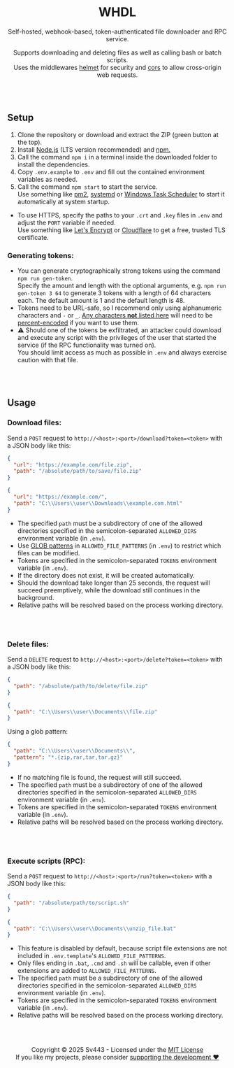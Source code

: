 <div style="text-align: center;" align="center">

# WHDL
Self-hosted, webhook-based, token-authenticated file downloader and RPC service.  
  
Supports downloading and deleting files as well as calling bash or batch scripts.  
Uses the middlewares [helmet](https://www.npmjs.com/package/helmet) for security and [cors](https://www.npmjs.com/package/cors) to allow cross-origin web requests.

</div>

<br><br>

## Setup
1. Clone the repository or download and extract the ZIP (green button at the top).
2. Install [Node.js](https://nodejs.org/) (LTS version recommended) and [npm.](https://npmjs.com/)
3. Call the command `npm i` in a terminal inside the downloaded folder to install the dependencies.
4. Copy `.env.example` to `.env` and fill out the contained environment variables as needed.
5. Call the command `npm start` to start the service.  
  Use something like [pm2](https://pm2.keymetrics.io/), [systemd](https://wiki.archlinux.org/title/systemd) or [Windows Task Scheduler](https://docs.microsoft.com/en-us/windows/win32/taskschd/task-scheduler-start-page) to start it automatically at system startup.
  
- To use HTTPS, specify the paths to your `.crt` and `.key` files in `.env` and adjust the `PORT` variable if needed.  
  Use something like [Let's Encrypt](https://letsencrypt.org/) or [Cloudflare](https://www.cloudflare.com/) to get a free, trusted TLS certificate.
  
### Generating tokens:
- You can generate cryptographically strong tokens using the command `npm run gen-token`.  
  Specify the amount and length with the optional arguments, e.g. `npm run gen-token 3 64` to generate 3 tokens with a length of 64 characters each. The default amount is 1 and the default length is 48.
- Tokens need to be URL-safe, so I recommend only using alphanumeric characters and `-` or `_`. [Any characters **not** listed here](https://developer.mozilla.org/en-US/docs/Web/JavaScript/Reference/Global_Objects/encodeURIComponent#description) will need to be [percent-encoded](https://developer.mozilla.org/en-US/docs/Glossary/Percent-encoding) if you want to use them.
- ⚠️ Should one of the tokens be exfiltrated, an attacker could download and execute any script with the privileges of the user that started the service (if the RPC functionality was turned on).  
  You should limit access as much as possible in `.env` and always exercise caution with that file.

<br><br>

## Usage
### Download files:
Send a `POST` request to `http://<host>:<port>/download?token=<token>` with a JSON body like this:
```json
{
  "url": "https://example.com/file.zip",
  "path": "/absolute/path/to/save/file.zip"
}
```
```json
{
  "url": "https://example.com/",
  "path": "C:\\Users\\user\\Downloads\\example.com.html"
}
```

- The specified `path` must be a subdirectory of one of the allowed directories specified in the semicolon-separated `ALLOWED_DIRS` environment variable (in `.env`).
- Use [GLOB patterns](https://www.malikbrowne.com/blog/a-beginners-guide-glob-patterns/) in `ALLOWED_FILE_PATTERNS` (in `.env`) to restrict which files can be modified.
- Tokens are specified in the semicolon-separated `TOKENS` environment variable (in `.env`).
- If the directory does not exist, it will be created automatically.
- Should the download take longer than 25 seconds, the request will succeed preemptively, while the download still continues in the background.
- Relative paths will be resolved based on the process working directory.

<br><br>

### Delete files:
Send a `DELETE` request to `http://<host>:<port>/delete?token=<token>` with a JSON body like this:
```json
{
  "path": "/absolute/path/to/delete/file.zip"
}
```
```json
{
  "path": "C:\\Users\\user\\Documents\\file.zip"
}
```
Using a glob pattern:
```json
{
  "path": "C:\\Users\\user\\Documents\\",
  "pattern": "*.{zip,rar,tar,tar.gz}"
}
```

- If no matching file is found, the request will still succeed.
- The specified `path` must be a subdirectory of one of the allowed directories specified in the semicolon-separated `ALLOWED_DIRS` environment variable (in `.env`).
- Tokens are specified in the semicolon-separated `TOKENS` environment variable (in `.env`).
- Relative paths will be resolved based on the process working directory.

<br><br>

### Execute scripts (RPC):
Send a `POST` request to `http://<host>:<port>/run?token=<token>` with a JSON body like this:
```json
{
  "path": "/absolute/path/to/script.sh"
}
```
```json
{
  "path": "C:\\Users\\user\\Documents\\unzip_file.bat"
}
```

- This feature is disabled by default, because script file extensions are not included in `.env.template`'s `ALLOWED_FILE_PATTERNS`.
- Only files ending in `.bat`, `.cmd` and `.sh` will be callable, even if other extensions are added to `ALLOWED_FILE_PATTERNS`.
- The specified `path` must be a subdirectory of one of the allowed directories specified in the semicolon-separated `ALLOWED_DIRS` environment variable (in `.env`).
- Tokens are specified in the semicolon-separated `TOKENS` environment variable (in `.env`).
- Relative paths will be resolved based on the process working directory.

<br><br>

<div style="text-align: center;" align="center">

Copyright © 2025 Sv443 - Licensed under the [MIT License](./LICENSE.txt)  
If you like my projects, please consider [supporting the development ❤️](https://github.com/sponsors/Sv443)

</div>
